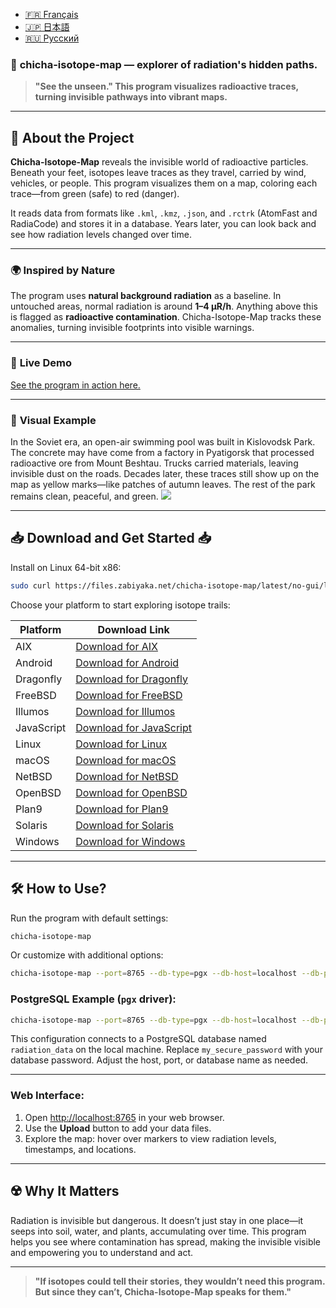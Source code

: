 - [🇫🇷 Français](/doc/README_FR.md)
- [🇯🇵 日本語](/doc/README_JP.md)
- [🇷🇺 Русский](/doc/README_RU.md)

### 🌌 **chicha-isotope-map** — explorer of radiation's hidden paths.

> **"See the unseen." This program visualizes radioactive traces, turning invisible pathways into vibrant maps.**

---

## 📖 **About the Project**

**Chicha-Isotope-Map** reveals the invisible world of radioactive particles. Beneath your feet, isotopes leave traces as they travel, carried by wind, vehicles, or people. This program visualizes them on a map, coloring each trace—from green (safe) to red (danger).

It reads data from formats like `.kml`, `.kmz`, `.json`, and `.rctrk` (AtomFast and RadiaCode) and stores it in a database. Years later, you can look back and see how radiation levels changed over time.

---

### 🌍 **Inspired by Nature**

The program uses **natural background radiation** as a baseline. In untouched areas, normal radiation is around **1–4 µR/h**. Anything above this is flagged as **radioactive contamination**. Chicha-Isotope-Map tracks these anomalies, turning invisible footprints into visible warnings.

---

### 📸 **Live Demo**

<a href="https://jutsa.ru" target="_blank">See the program in action here.</a>

---

### 📸 **Visual Example**

In the Soviet era, an open-air swimming pool was built in Kislovodsk Park. The concrete may have come from a factory in Pyatigorsk that processed radioactive ore from Mount Beshtau. Trucks carried materials, leaving invisible dust on the roads. Decades later, these traces still show up on the map as yellow marks—like patches of autumn leaves. The rest of the park remains clean, peaceful, and green.
<img src="https://repository-images.githubusercontent.com/870016860/11fd6abc-fe8b-4cd8-95c2-df1c631c8762">

---

## 📥 **Download and Get Started** 📥

Install on Linux 64-bit x86:  
```bash
sudo curl https://files.zabiyaka.net/chicha-isotope-map/latest/no-gui/linux/amd64/chicha-isotope-map > /usr/local/bin/chicha-isotope-map; sudo chmod +x /usr/local/bin/chicha-isotope-map; chicha-isotope-map -v;
```

Choose your platform to start exploring isotope trails:

| Platform   | Download Link                                                                                           |
|------------|--------------------------------------------------------------------------------------------------------|
| AIX        | [Download for AIX](http://files.zabiyaka.net/chicha-isotope-map/latest/no-gui/aix/)                      |
| Android    | [Download for Android](http://files.zabiyaka.net/chicha-isotope-map/latest/no-gui/android/)               |
| Dragonfly  | [Download for Dragonfly](http://files.zabiyaka.net/chicha-isotope-map/latest/no-gui/dragonfly/)           |
| FreeBSD    | [Download for FreeBSD](http://files.zabiyaka.net/chicha-isotope-map/latest/no-gui/freebsd/)               |
| Illumos    | [Download for Illumos](http://files.zabiyaka.net/chicha-isotope-map/latest/no-gui/illumos/)               |
| JavaScript | [Download for JavaScript](http://files.zabiyaka.net/chicha-isotope-map/latest/no-gui/js/)                 |
| Linux      | [Download for Linux](http://files.zabiyaka.net/chicha-isotope-map/latest/no-gui/linux/)                   |
| macOS      | [Download for macOS](http://files.zabiyaka.net/chicha-isotope-map/latest/no-gui/mac/)                     |
| NetBSD     | [Download for NetBSD](http://files.zabiyaka.net/chicha-isotope-map/latest/no-gui/netbsd/)                 |
| OpenBSD    | [Download for OpenBSD](http://files.zabiyaka.net/chicha-isotope-map/latest/no-gui/openbsd/)               |
| Plan9      | [Download for Plan9](http://files.zabiyaka.net/chicha-isotope-map/latest/no-gui/plan9/)                   |
| Solaris    | [Download for Solaris](http://files.zabiyaka.net/chicha-isotope-map/latest/no-gui/solaris/)               |
| Windows    | [Download for Windows](http://files.zabiyaka.net/chicha-isotope-map/latest/no-gui/windows/)               |

---

## 🛠 **How to Use?**

Run the program with default settings:
```bash
chicha-isotope-map
```

Or customize with additional options:
```bash
chicha-isotope-map --port=8765 --db-type=pgx --db-host=localhost --db-port=5432 --db-user=postgres --db-pass=yourpassword --db-name=isotope_db --pg-ssl-mode=prefer
```

### PostgreSQL Example (`pgx` driver):
```bash
chicha-isotope-map --port=8765 --db-type=pgx --db-host=localhost --db-port=5432 --db-user=postgres --db-pass=my_secure_password --db-name=radiation_data --pg-ssl-mode=require
```

This configuration connects to a PostgreSQL database named `radiation_data` on the local machine. Replace `my_secure_password` with your database password. Adjust the host, port, or database name as needed.

---

### Web Interface:

1. Open [http://localhost:8765](http://localhost:8765) in your web browser.
2. Use the **Upload** button to add your data files.
3. Explore the map: hover over markers to view radiation levels, timestamps, and locations.

---

## ☢️ **Why It Matters**

Radiation is invisible but dangerous. It doesn’t just stay in one place—it seeps into soil, water, and plants, accumulating over time. This program helps you see where contamination has spread, making the invisible visible and empowering you to understand and act.

---

> **"If isotopes could tell their stories, they wouldn’t need this program. But since they can’t, Chicha-Isotope-Map speaks for them."**
